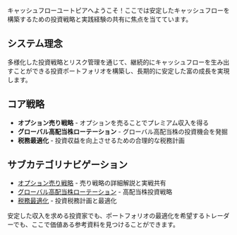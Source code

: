 キャッシュフローユートピアへようこそ！ここでは安定したキャッシュフローを構築するための投資戦略と実践経験の共有に焦点を当てています。

## システム理念

多様化した投資戦略とリスク管理を通じて、継続的にキャッシュフローを生み出すことができる投資ポートフォリオを構築し、長期的に安定した富の成長を実現します。

## コア戦略

- **オプション売り戦略** - オプションを売ることでプレミアム収入を得る
- **グローバル高配当株ローテーション** - グローバル高配当株の投資機会を発掘
- **税務最適化** - 投資収益を向上させるための合理的な税務計画

## サブカテゴリナビゲーション

- [オプション売り戦略](/ja/categories/cashflow-utopia/option-selling) - 売り戦略の詳細解説と実戦共有
- [グローバル高配当株ローテーション](/ja/categories/cashflow-utopia/drip) - 高配当株投資戦略
- [税務最適化](/ja/categories/cashflow-utopia/tax) - 投資税務計画と最適化

安定した収入を求める投資家でも、ポートフォリオの最適化を希望するトレーダーでも、ここで価値ある参考資料を見つけることができます。

